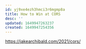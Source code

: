 ```yaml
---
id: yj9xe4ezh3hmci3r6mgmp8a
title: How to Win at CORS
desc: ''
updated: 1649947263237
created: 1649947254356
---
```


https://jakearchibald.com/2021/cors/
